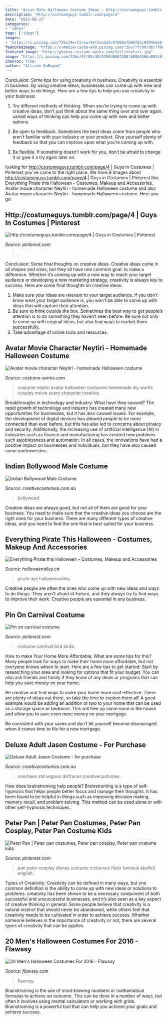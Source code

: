 ```yaml
---
title: "Asian Male Halloween Costume Ideas ~ Http://costumeguys.tumblr.com/page/4"
description: "Http://costumeguys.tumblr.com/page/4"
date: "2023-08-21"
categories:
- "ideas"
tags: ["ideas"]
images:
- "https://i.pinimg.com/736x/9e/f2/ea/9ef2ea324c87882ef598f85c9394ede0--disney-cosplay-disney-costumes.jpg"
featuredImage: "https://s-media-cache-ak0.pinimg.com/736x/7f/00/d8/7f00d808df7df757f3d6b26d479ee537.jpg"
featured_image: "http://photos.costume-works.com/full/neytiri.jpg"
image: "https://i.pinimg.com/736x/57/05/d8/5705d8067288f88984566a0014814f22--colourful-birds-bird-costume.jpg"
ShowToc: true
author: "Allison DuBuque"
---
```



Conclusion: Some tips for using creativity in business.
Creativity is essential in business. By using creative ideas, businesses can come up with new and better ways to do things. Here are a few tips to help you use creativity in your business:
1. Try different methods of thinking. When you’re trying to come up with creative ideas, don’t just think about the same thing over and over again. varied ways of thinking can help you come up with new and better options.

2. Be open to feedback. Sometimes the best ideas come from people who aren’t familiar with your industry or your product. Give yourself plenty of feedback so that you can improve upon what you’re coming up with.

3. Be flexible. If something doesn’t work for you, don’t be afraid to change it or give it a try again later on.

	

		
looking for http://costumeguys.tumblr.com/page/4 | Guys in Costumes | Pinterest you've came to the right place. We have 8 Images about http://costumeguys.tumblr.com/page/4 | Guys in Costumes | Pinterest like Everything Pirate this Halloween - Costumes, Makeup and Accessories, Avatar movie character Neytiri - homemade Halloween costume and also Avatar movie character Neytiri - homemade Halloween costume. Here you go:
		
    
## Http://costumeguys.tumblr.com/page/4 | Guys In Costumes | Pinterest

<img loading=lazy src="https://s-media-cache-ak0.pinimg.com/736x/7f/00/d8/7f00d808df7df757f3d6b26d479ee537.jpg" onerror="this.onerror=null;this.src='https://tse1.mm.bing.net/th?id=OIP.uo5LepVorUYTqYT79jbn1wHaJ4&amp;pid=15.1';" alt="http://costumeguys.tumblr.com/page/4 | Guys in Costumes | Pinterest">

_Source: pinterest.com_

>. 

	

Conclusion: Some final thoughts on creative ideas.
Creative ideas come in all shapes and sizes, but they all have one common goal: to make a difference. Whether it’s coming up with a new way to reach your target audience or developing a new marketing strategy, creativity is always key to success. Here are some final thoughts on creative ideas: 
1. Make sure your ideas are relevant to your target audience. If you don’t know what your target audience is, you won’t be able to come up with ideas that will capture their attention. 
2. Be sure to think outside the box. Sometimes the best way to get people’s attention is to do something they haven’t seen before. Be sure not only to come up with original ideas, but also find ways to market them successfully. 
3. Take advantage of online tools and resources.

    
## Avatar Movie Character Neytiri - Homemade Halloween Costume

<img loading=lazy src="http://photos.costume-works.com/full/neytiri.jpg" onerror="this.onerror=null;this.src='https://tse1.mm.bing.net/th?id=OIP.FuyCuTkqeCpLaIiT1HZFjQHaLv&amp;pid=15.1';" alt="Avatar movie character Neytiri - homemade Halloween costume">

_Source: costume-works.com_

>costume neytiri avatar halloween costumes homemade diy works cosplay movie scary character creative. 

	

Breakthroughs in technology and industry: What have they caused?
The rapid growth of technology and industry has created many new opportunities for businesses, but it has also caused issues. For example, the development of digital devices has allowed people to be more connected than ever before, but this has also led to concerns about privacy and security. Additionally, the increasing use of artificial intelligence (AI) in industries such as finance and manufacturing has created new problems such asjoblessness and automation. In all cases, the innovations have had a positive impact on businesses and individuals, but they have also caused some controversies.

    
## Indian Bollywood Male Costume

<img loading=lazy src="https://www.creativecostumes.com.au/wp-content/uploads/2014/07/RWP_036_web-768x1024.jpg" onerror="this.onerror=null;this.src='https://tse1.mm.bing.net/th?id=OIP.FZBN_uNpmk-Qs7IYIqdn1AHaJ4&amp;pid=15.1';" alt="Indian Bollywood Male Costume">

_Source: creativecostumes.com.au_

>bollywood. 

	

Creative ideas are always good, but not all of them are good for your business. You need to make sure that the creative ideas you choose are the right ones for your business. There are many different types of creative ideas, and you need to find the one that is best suited for your business.

    
## Everything Pirate This Halloween - Costumes, Makeup And Accessories

<img loading=lazy src="http://halloweenalley.ca/wp-content/uploads/2016/08/TriColor_Pirate-668x1024.jpg" onerror="this.onerror=null;this.src='https://tse1.mm.bing.net/th?id=OIP.IT9NoGIqPW_7YAmYHUMXSQHaLW&amp;pid=15.1';" alt="Everything Pirate this Halloween - Costumes, Makeup and Accessories">

_Source: halloweenalley.ca_

>pirate aye halloweenalley. 

	

Creative people are often the ones who come up with new ideas and ways to do things. They aren't afraid of Failure, and they always try to find ways to improve their work. Creative people are essential in any business.

    
## Pin On Carnival Costume

<img loading=lazy src="https://i.pinimg.com/736x/57/05/d8/5705d8067288f88984566a0014814f22--colourful-birds-bird-costume.jpg" onerror="this.onerror=null;this.src='https://tse4.mm.bing.net/th?id=OIP.HEhW5Gl_maXunTJm8gXJVgHaNL&amp;pid=15.1';" alt="Pin on carnival costume">

_Source: pinterest.com_

>costume carnival bird birds. 

	

How to make Your Home More Affordable: What are some tips for this?
Many people look for ways to make their home more affordable, but not everyone knows where to start. Here are a few tips to get started:
Start by researching your area and looking for options that fit your budget. You can also ask friends and family if they know of any deals or programs that can help you save money on your home.

Be creative and find ways to make your home more cost-effective. There are plenty of ideas out there, so take the time to explore them all! A good example would be adding an addition or two to your home that can be used as a storage space or bedroom. This will free up some room in the house and allow you to save even more money on your mortgage.

Be consistent with your saves and don’t let yourself become discouraged when it comes time to file for a new mortgage.

    
## Deluxe Adult Jason Costume - For Purchase

<img loading=lazy src="https://www.creativecostumes.com.au/wp-content/uploads/2020/09/Deluxe-Adult-Jason-Costume.jpg" onerror="this.onerror=null;this.src='https://tse3.mm.bing.net/th?id=OIP.tg4Sn3kGmuEZZyHq5u4SegHaMH&amp;pid=15.1';" alt="Deluxe Adult Jason Costume - for purchase">

_Source: creativecostumes.com.au_

>voorhees std vegaoo disfraces creativecostumes. 

	

How does brainstroming help people?
Brainstroming is a type of self-hypnosis that helps people better focus and manage their thoughts. It has been found to be helpful in things such as improving decision making, memory recall, and problem solving. This method can be used alone or with other self-hypnosis techniques.

    
## Peter Pan | Peter Pan Costumes, Peter Pan Cosplay, Peter Pan Costume Kids

<img loading=lazy src="https://i.pinimg.com/736x/9e/f2/ea/9ef2ea324c87882ef598f85c9394ede0--disney-cosplay-disney-costumes.jpg" onerror="this.onerror=null;this.src='https://tse4.mm.bing.net/th?id=OIP.m_LOPFsIpZA90mGW_OiG6AAAAA&amp;pid=15.1';" alt="Peter Pan | Peter pan costumes, Peter pan cosplay, Peter pan costume kids">

_Source: pinterest.com_

>pan peter cosplay disney costume costumes flickr fantasia abelle2 english. 

	

Types of Creativity:
Creativity can be defined in many ways, but one common definition is the ability to come up with new ideas or solutions to problems. creativity has been shown to be a necessary component of both successful and unsuccessful businesses, and it’s also seen as a key aspect of creative thinking in general. Some people believe that creativity is a natural instinct that should never be abandoned, while others feel that creativity needs to be cultivated in order to achieve success. Whether someone believes in the importance of creativity or not, there are several types of creativity that can be applies.

    
## 20 Men&#039;s Halloween Costumes For 2016 - Flawssy

<img loading=lazy src="http://flawssy.com/wp-content/uploads/2016/05/Halloween-Costume-Ideas-For-Men.jpg" onerror="this.onerror=null;this.src='https://tse4.mm.bing.net/th?id=OIP.fnmWO5tfCrQBNWdvGA1eIAHaOb&amp;pid=15.1';" alt="20 Men&#039;s Halloween Costumes For 2016 - Flawssy">

_Source: flawssy.com_

>flawssy. 

	

Brainstroming is the use of mind-blowing numbers or mathematical formulas to achieve an outcome. This can be done in a number of ways, but often it involves using mental calculators or working with grids. Brainstroming is a powerful tool that can help you achieve your goals and achieve success.

